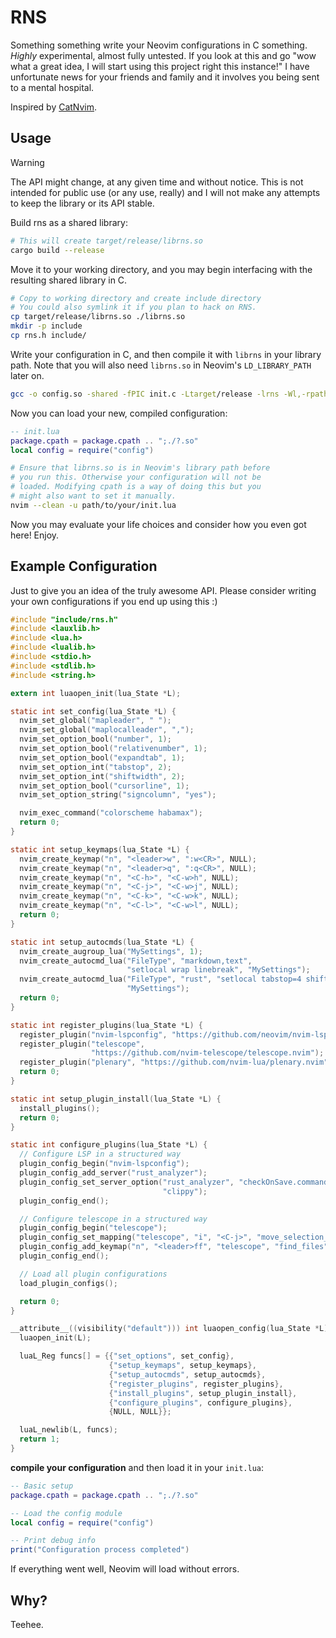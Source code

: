 # RNS

Something something write your Neovim configurations in C something. _Highly_
experimental, almost fully untested. If you look at this and go "wow what a
great idea, I will start using this project right this instance!" I have
unfortunate news for your friends and family and it involves you being sent to a
mental hospital.

Inspired by [CatNvim](https://github.com/rewhile/CatNvim).

## Usage

> [!WARNING]
> The API might change, at any given time and without notice. This is not
> intended for public use (or any use, really) and I will not make any attempts
> to keep the library or its API stable.

Build rns as a shared library:

```bash
# This will create target/release/librns.so
cargo build --release
```

Move it to your working directory, and you may begin interfacing with the
resulting shared library in C.

```bash
# Copy to working directory and create include directory
# You could also symlink it if you plan to hack on RNS.
cp target/release/librns.so ./librns.so
mkdir -p include
cp rns.h include/
```

Write your configuration in C, and then compile it with `librns` in your library
path. Note that you will also need `librns.so` in Neovim's `LD_LIBRARY_PATH`
later on.

```bash
gcc -o config.so -shared -fPIC init.c -Ltarget/release -lrns -Wl,-rpath,./ -I./include
```

Now you can load your new, compiled configuration:

```lua
-- init.lua
package.cpath = package.cpath .. ";./?.so"
local config = require("config")
```

```bash
# Ensure that librns.so is in Neovim's library path before
# you run this. Otherwise your configuration will not be
# loaded. Modifying cpath is a way of doing this but you
# might also want to set it manually.
nvim --clean -u path/to/your/init.lua
```

Now you may evaluate your life choices and consider how you even got here!
Enjoy.

## Example Configuration

Just to give you an idea of the truly awesome API. Please consider writing your
own configurations if you end up using this :)

```c
#include "include/rns.h"
#include <lauxlib.h>
#include <lua.h>
#include <lualib.h>
#include <stdio.h>
#include <stdlib.h>
#include <string.h>

extern int luaopen_init(lua_State *L);

static int set_config(lua_State *L) {
  nvim_set_global("mapleader", " ");
  nvim_set_global("maplocalleader", ",");
  nvim_set_option_bool("number", 1);
  nvim_set_option_bool("relativenumber", 1);
  nvim_set_option_bool("expandtab", 1);
  nvim_set_option_int("tabstop", 2);
  nvim_set_option_int("shiftwidth", 2);
  nvim_set_option_bool("cursorline", 1);
  nvim_set_option_string("signcolumn", "yes");

  nvim_exec_command("colorscheme habamax");
  return 0;
}

static int setup_keymaps(lua_State *L) {
  nvim_create_keymap("n", "<leader>w", ":w<CR>", NULL);
  nvim_create_keymap("n", "<leader>q", ":q<CR>", NULL);
  nvim_create_keymap("n", "<C-h>", "<C-w>h", NULL);
  nvim_create_keymap("n", "<C-j>", "<C-w>j", NULL);
  nvim_create_keymap("n", "<C-k>", "<C-w>k", NULL);
  nvim_create_keymap("n", "<C-l>", "<C-w>l", NULL);
  return 0;
}

static int setup_autocmds(lua_State *L) {
  nvim_create_augroup_lua("MySettings", 1);
  nvim_create_autocmd_lua("FileType", "markdown,text",
                          "setlocal wrap linebreak", "MySettings");
  nvim_create_autocmd_lua("FileType", "rust", "setlocal tabstop=4 shiftwidth=4",
                          "MySettings");
  return 0;
}

static int register_plugins(lua_State *L) {
  register_plugin("nvim-lspconfig", "https://github.com/neovim/nvim-lspconfig");
  register_plugin("telescope",
                  "https://github.com/nvim-telescope/telescope.nvim");
  register_plugin("plenary", "https://github.com/nvim-lua/plenary.nvim");
  return 0;
}

static int setup_plugin_install(lua_State *L) {
  install_plugins();
  return 0;
}

static int configure_plugins(lua_State *L) {
  // Configure LSP in a structured way
  plugin_config_begin("nvim-lspconfig");
  plugin_config_add_server("rust_analyzer");
  plugin_config_set_server_option("rust_analyzer", "checkOnSave.command",
                                  "clippy");
  plugin_config_end();

  // Configure telescope in a structured way
  plugin_config_begin("telescope");
  plugin_config_set_mapping("telescope", "i", "<C-j>", "move_selection_next");
  plugin_config_add_keymap("n", "<leader>ff", "telescope", "find_files");
  plugin_config_end();

  // Load all plugin configurations
  load_plugin_configs();

  return 0;
}

__attribute__((visibility("default"))) int luaopen_config(lua_State *L) {
  luaopen_init(L);

  luaL_Reg funcs[] = {{"set_options", set_config},
                      {"setup_keymaps", setup_keymaps},
                      {"setup_autocmds", setup_autocmds},
                      {"register_plugins", register_plugins},
                      {"install_plugins", setup_plugin_install},
                      {"configure_plugins", configure_plugins},
                      {NULL, NULL}};

  luaL_newlib(L, funcs);
  return 1;
}
```

**compile your configuration** and then load it in your `init.lua`:

```lua
-- Basic setup
package.cpath = package.cpath .. ";./?.so"

-- Load the config module
local config = require("config")

-- Print debug info
print("Configuration process completed")
```

If everything went well, Neovim will load without errors.

## Why?

Teehee.
